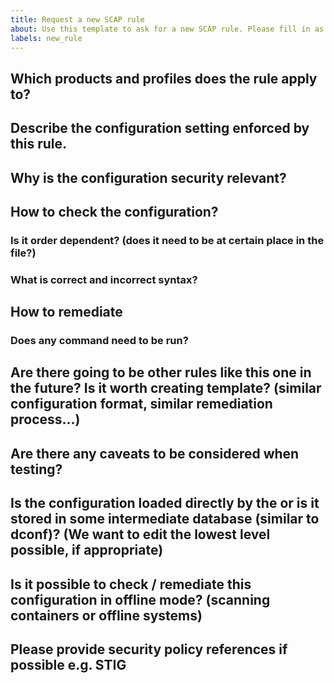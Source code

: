 ```yaml
---
title: Request a new SCAP rule
about: Use this template to ask for a new SCAP rule. Please fill in as much information as possible.
labels: new_rule
---
```

## Which products and profiles does the rule apply to?

<!---example: fedora, rhel8, OSPP profile-->

## Describe the configuration setting enforced by this rule.

<!---
example: The default Grub2 command line for the Linux operating system must
contain the audit=1 argument. In case of Fedora, the file /boot/grub2/grubenv
contains line in form:

```
kernelopts=<arguments_separated_by_spaces>
```

One of present arguments must be audit=1.
-->

## Why is the configuration security relevant?

<!---
example: This configuration ensures that all auditable processes are audited
already during the boot process even before the Auditd starts. This means that
potential malicious activity is monitored during boot process.
-->

## How to check the configuration?

<!---
example:

```
sudo grep 'kernelopts.*audit=1.*' /boot/grub2/grubenv
```
-->

### Is it order dependent? (does it need to be at certain place in the file?)

<!---
example: The audit=1 argument can be at any place within the list of arguments
for the Linux kernel. There should be only one line starting with kernelopts=.
Only one occurence of audit=1 should occur. There should not be any audit=0 in
the list of arguments.
-->

### What is correct and incorrect syntax?

<!---
example:

```
kernelopts=arg1 arg2 audit=1 arg3
```
-->

## How to remediate

<!---
example: Ensure that the argument is present in the kernelopts=... line.
-->

### Does any command need to be run?

<!---
example: The following command may be used:

```
sudo grub2-editenv - set "$(grub2-editenv - list | grep kernelopts) audit=1"
```
-->

## Are there going to be other rules like this one in the future? Is it worth creating template? (similar configuration format, similar remediation process...)

<!---
example: Yes, there will be more checks for Grub2 kernel command line arguments.
-->

## Are there any caveats to be considered when testing?

<!---
example: Yes. This configuration works only on systems with Grub2 bootloader.
Hardware not supported by Grub2 should be covered by a separate rule.
-->

## Is the configuration loaded directly by the <software> or is it stored in some intermediate database (similar to dconf)? (We want to edit the lowest level possible, if appropriate)

<!---
example: The file is loaded by Grub2 directly. The file should not be edited manually but only through grub2-editenv command.
-->

## Is it possible to check / remediate this configuration in offline mode? (scanning containers or offline systems)

<!---
example: This option can be checked in offline mode.
-->

##  Please provide security policy references if possible e.g. STIG

<!---
example: srg: SRG-OS-000254-GPOS-00095

hipaa: 164.308(a)(1)(ii)(D),164.308(a)(5)(ii)(C),164.310(a)(2)(iv),164.310(d)(2)(iii),164.312(b)
-->
